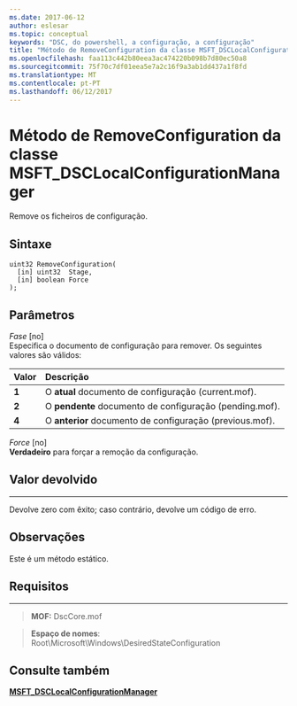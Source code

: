 ```yaml
---
ms.date: 2017-06-12
author: eslesar
ms.topic: conceptual
keywords: "DSC, do powershell, a configuração, a configuração"
title: "Método de RemoveConfiguration da classe MSFT_DSCLocalConfigurationManager"
ms.openlocfilehash: faa113c442b80eea3ac474220b098b7d80ec50a8
ms.sourcegitcommit: 75f70c7df01eea5e7a2c16f9a3ab1dd437a1f8fd
ms.translationtype: MT
ms.contentlocale: pt-PT
ms.lasthandoff: 06/12/2017
---
```

# <a name="removeconfiguration-method-of-the-msftdsclocalconfigurationmanager-class"></a>Método de RemoveConfiguration da classe MSFT_DSCLocalConfigurationManager

Remove os ficheiros de configuração.

<a name="syntax"></a>Sintaxe
------

```mof
uint32 RemoveConfiguration(
  [in] uint32  Stage,
  [in] boolean Force
);
```

<a name="parameters"></a>Parâmetros
----------

*Fase* \[no\]  
Especifica o documento de configuração para remover. Os seguintes valores são válidos:

|Valor |Descrição |
|:--- |:---|
|**1** | O **atual** documento de configuração (current.mof). |
|**2** | O **pendente** documento de configuração (pending.mof).  |
|**4** | O **anterior** documento de configuração (previous.mof). |

*Force* \[no\]  
**Verdadeiro** para forçar a remoção da configuração.

## <a name="return-value"></a>Valor devolvido
------------

Devolve zero com êxito; caso contrário, devolve um código de erro.

## <a name="remarks"></a>Observações

Este é um método estático.

## <a name="requirements"></a>Requisitos
------------
>**MOF:** DscCore.mof

>**Espaço de nomes**: Root\Microsoft\Windows\DesiredStateConfiguration


## <a name="see-also"></a>Consulte também


[**MSFT_DSCLocalConfigurationManager**](msft-dsclocalconfigurationmanager.md)


 

 




